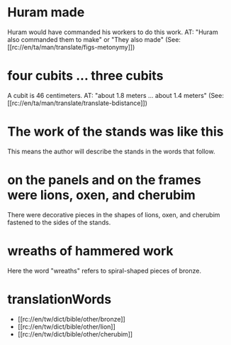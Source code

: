 # Huram made

Huram would have commanded his workers to do this work. AT: "Huram also commanded them to make" or "They also made" (See: [[rc://en/ta/man/translate/figs-metonymy]])

# four cubits ... three cubits

A cubit is 46 centimeters. AT: "about 1.8 meters ... about 1.4 meters" (See: [[rc://en/ta/man/translate/translate-bdistance]])

# The work of the stands was like this

This means the author will describe the stands in the words that follow.

# on the panels and on the frames were lions, oxen, and cherubim

There were decorative pieces in the shapes of lions, oxen, and cherubim fastened to the sides of the stands.

# wreaths of hammered work

Here the word "wreaths" refers to spiral-shaped pieces of bronze.

# translationWords

* [[rc://en/tw/dict/bible/other/bronze]]
* [[rc://en/tw/dict/bible/other/lion]]
* [[rc://en/tw/dict/bible/other/cherubim]]